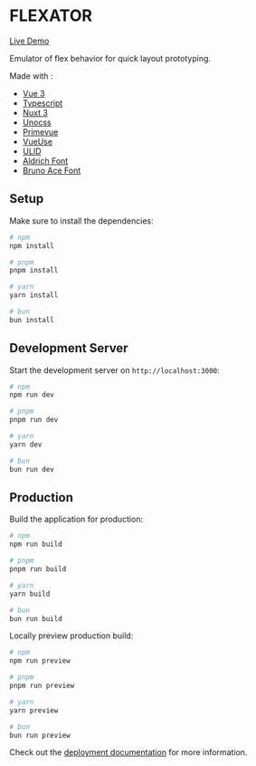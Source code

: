 # FLEXATOR

[Live Demo](https://jbreuil.github.io/flexator/)

Emulator of flex behavior for quick layout prototyping.

Made with :

- [Vue 3](https://v3.vuejs.org/)
- [Typescript](https://www.typescriptlang.org/)
- [Nuxt 3](https://nuxtjs.org/)
- [Unocss](https://unocss.io/)
- [Primevue](https://www.primefaces.org/primevue/)
- [VueUse](https://vueuse.org/)
- [ULID](https://www.npmjs.com/package/ulid)
- [Aldrich Font](https://fonts.google.com/specimen/Aldrich)
- [Bruno Ace Font](https://fonts.google.com/specimen/Bruno+Ace)

## Setup

Make sure to install the dependencies:

```bash
# npm
npm install

# pnpm
pnpm install

# yarn
yarn install

# bun
bun install
```

## Development Server

Start the development server on `http://localhost:3000`:

```bash
# npm
npm run dev

# pnpm
pnpm run dev

# yarn
yarn dev

# bun
bun run dev
```

## Production

Build the application for production:

```bash
# npm
npm run build

# pnpm
pnpm run build

# yarn
yarn build

# bun
bun run build
```

Locally preview production build:

```bash
# npm
npm run preview

# pnpm
pnpm run preview

# yarn
yarn preview

# bun
bun run preview
```

Check out the [deployment documentation](https://nuxt.com/docs/getting-started/deployment) for more information.
